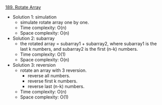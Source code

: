 [189. Rotate Array](https://leetcode.com/problems/rotate-array/)  

- Solution 1: simulation
    - simulate rotate array one by one.
    - Time complexity: O(n)
    - Space complexity: O(n)
- Solution 2: subarray
    - the rotated array = subarray1 + subarray2, where subarray1 is the last k numbers, and subarray2 is the first (n-k) numbers.
    - Time complexity: O(1)
    - Space complexity: O(n)
- Solution 3: reversion
    - rotate an array with 3 reversion.
        - reverse all numbers.
        - reverse first k numbers.
        - reverse last (n-k) numbers.
    - Time complexity: O(n)
    - Space complexity: O(1)